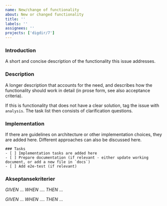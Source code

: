 ```yaml
---
name: New/change of functionality
about: New or changed functionality
title: ''
labels: ''
assignees: ''
projects: ['digdir/7']
---
```


### Introduction
A short and concise description of the functionality this issue addresses.

### Description
A longer description that accounts for the need, and describes how the functionality should work in detail (in prose form, see also acceptance criteria).

If this is functionality that does not have a clear solution, tag the issue with `analysis`. The task list then consists of clarification questions.

### Implementation
If there are guidelines on architecture or other implementation choices, they are added here. Different approaches can also be discussed here.

```[tasklist]
### Tasks
- [ ] Implementation tasks are added here
- [ ] Prepare documentation (if relevant - either update working document, or add a new file in `docs`)
- [ ] Add e2e-test (if relevant)
```

### Akseptansekriterier
_GIVEN_ ...
_WHEN_ ....
_THEN_ ...

_GIVEN_ ...
_WHEN_ ....
_THEN_ ...
